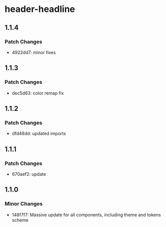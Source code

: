 # header-headline

## 1.1.4

### Patch Changes

-   4922dd7: minor fixes

## 1.1.3

### Patch Changes

-   dec5d63: color remap fix

## 1.1.2

### Patch Changes

-   dfd48dd: updated imports

## 1.1.1

### Patch Changes

-   670aef2: update

## 1.1.0

### Minor Changes

-   148f7f7: Massive update for all components, including theme and tokens scheme
